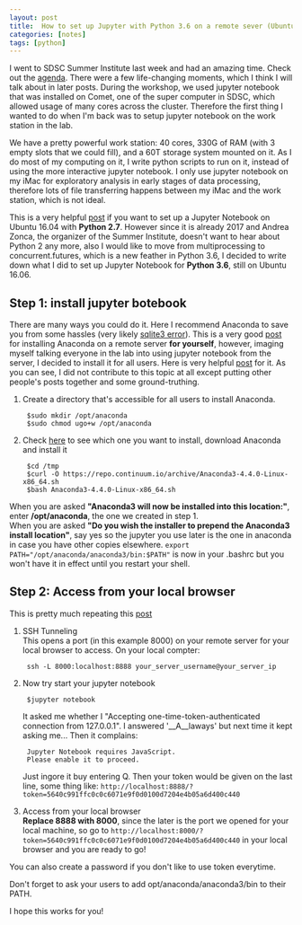 ```yaml
---
layout: post
title:  How to set up Jupyter with Python 3.6 on a remote sever (Ubuntu 16.04)
categories: [notes]
tags: [python]
---
```


I went to SDSC Summer Institute last week and had an amazing time. Check out the [agenda](http://si17.sdsc.edu/agenda/). There were a few life-changing moments, which I think I will talk about in later posts. During the workshop, we used jupyter notebook that was installed on Comet, one of the super computer in SDSC, which allowed usage of many cores across the cluster. Therefore the first thing I wanted to do when I'm back was to setup jupyter notebook on the work station in the lab.  


We have a pretty powerful work station: 40 cores, 330G of RAM (with 3 empty slots that we could fill), and a 60T storage system mounted on it. As I do most of my computing on it, I write python scripts to run on it, instead of using the more interactive jupyter notebook. I only use jupyter notebook on my iMac for exploratory analysis in early stages of data processing, therefore lots of file transferring happens between my iMac and the work station, which is not ideal.

This is a very helpful [post](https://www.digitalocean.com/community/tutorials/how-to-set-up-a-jupyter-notebook-to-run-ipython-on-ubuntu-16-04) if you want to set up a Jupyter Notebook on Ubuntu 16.04 with __Python 2.7__. However since it is already 2017 and Andrea Zonca, the organizer of the Summer Institute, doesn't want to hear about Python 2 any more, also I would like to move from multiprocessing to concurrent.futures, which is a new feather in Python 3.6, I decided to write down what I did to set up Jupyter Notebook for __Python 3.6__, still on Ubuntu 16.06. 

## Step 1: install jupyter botebook

There are many ways you could do it. Here I recommend Anaconda to save you from some hassles (very likely [sqlite3 error](https://stackoverflow.com/questions/42766063/python3-6-import-sqlite3-error)). This is a very good [post](https://www.digitalocean.com/community/tutorials/how-to-install-the-anaconda-python-distribution-on-ubuntu-16-04) for installing Anaconda on a remote server __for yourself__, however, imaging myself talking everyone in the lab into using jupyter notebook from the server, I decided to install it for all users. Here is very helpful [post](https://stackoverflow.com/questions/27263620/how-to-install-anaconda-python-for-all-users) for it. As you can see, I did not contribute to this topic at all except putting other people's posts together and some ground-truthing.

1. Create a directory that's accessible for all users to install Anaconda.

		$sudo mkdir /opt/anaconda 
		$sudo chmod ugo+w /opt/anaconda  

2. Check [here](https://repo.continuum.io/archive/) to see which one you want to install, download Anaconda and install it

		$cd /tmp
		$curl -O https://repo.continuum.io/archive/Anaconda3-4.4.0-Linux-x86_64.sh
		$bash Anaconda3-4.4.0-Linux-x86_64.sh
When you are asked __"Anaconda3 will now be installed into this location:"__, enter __/opt/anaconda__, the one we created in step 1.  
When you are asked __"Do you wish the installer to prepend the Anaconda3 install location"__, say yes so the jupyter you use later is the one in anaconda in case you have other copies elsewhere. `export PATH="/opt/anaconda/anaconda3/bin:$PATH"` is now in your .bashrc but you won't have it in effect until you restart your shell.

## Step 2: Access from your local browser 
This is pretty much repeating this [post](https://www.digitalocean.com/community/tutorials/how-to-set-up-a-jupyter-notebook-to-run-ipython-on-ubuntu-16-04)  

1. SSH Tunneling  
This opens a port (in this example 8000) on your remote server for your local browser to access. On your local compter:
  
		ssh -L 8000:localhost:8888 your_server_username@your_server_ip
2. Now try start your jupyter notebook  

		$jupyter notebook  

	It asked me whether I "Accepting one-time-token-authenticated connection from 127.0.0.1". I answered '__A__laways' but next time it kept asking me... Then it complains:

		Jupyter Notebook requires JavaScript.
   		Please enable it to proceed.  

	Just ingore it buy entering Q. Then your token would be given on the last line, some thing like: `http://localhost:8888/?token=5640c991ffc0c0c6071e9f0d0100d7204e4b05a6d400c440`

3. Access from your local browser  
__Replace 8888 with 8000__, since the later is the port we opened for your local machine, so go to `http://localhost:8000/?token=5640c991ffc0c0c6071e9f0d0100d7204e4b05a6d400c440` in your local browser and you are ready to go!

You can also create a password if you don't like to use token everytime. 

Don't forget to ask your users to add opt/anaconda/anaconda3/bin to their PATH.

I hope this works for you!


